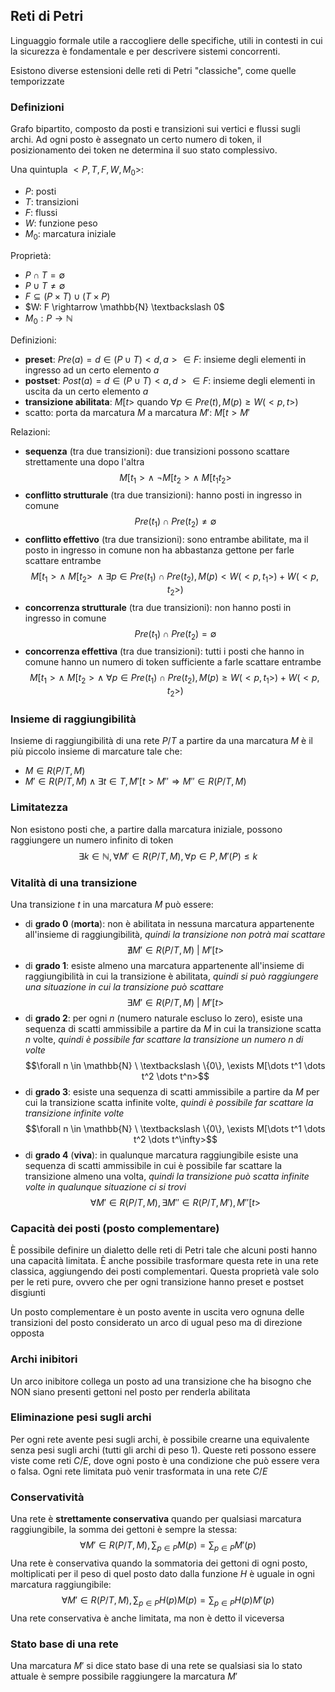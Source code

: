 ## Reti di Petri

Linguaggio formale utile a raccogliere delle specifiche, utili in contesti in cui la sicurezza è fondamentale e per descrivere sistemi concorrenti.

Esistono diverse estensioni delle reti di Petri "classiche", come quelle temporizzate

### Definizioni

Grafo bipartito, composto da posti e transizioni sui vertici e flussi sugli archi. Ad ogni posto è assegnato un certo numero di token, il posizionamento dei token ne determina il suo stato complessivo.

Una quintupla $<P, T, F, W, M_0>$:
- $P$: posti
- $T$: transizioni
- $F$: flussi
- $W$: funzione peso
- $M_0$: marcatura iniziale

Proprietà:
- $P \cap T = \emptyset$
- $P \cup T \neq \emptyset$
- $F \subseteq (P \times T) \cup (T \times P)$
- $W: F \rightarrow \mathbb{N} \textbackslash 0$
- $M_0 : P \rightarrow \mathbb{N}$

Definizioni:
- **preset**: $Pre(a) = d \in (P \cup T) <d,a> \in F$: insieme degli elementi in ingresso ad un certo elemento $a$
- **postset**: $Post(a) = d \in (P \cup T) <a, d> \in F$: insieme degli elementi in uscita da un certo elemento $a$
- **transizione abilitata**: $M [ t >$ quando $\forall p \in Pre(t), M(p) \geq W(<p,t>)$
- scatto: porta da marcatura $M$ a marcatura $M'$: $M[t> M'$

Relazioni:
- **sequenza** (tra due transizioni): due transizioni possono scattare strettamente una dopo l'altra
$$M[t_1> \land \ \neg M[t_2> \land \ M[t_1 t_2>$$
- **conflitto strutturale** (tra due transizioni): hanno posti in ingresso in comune
$$Pre(t_1) \cap Pre(t_2) \neq \emptyset$$
- **conflitto effettivo** (tra due transizioni): sono entrambe abilitate, ma il posto in ingresso in comune non ha abbastanza gettone per farle scattare entrambe
$$M[t_1> \land \ M[t_2> \ \land \exists p \in Pre(t_1) \cap Pre(t_2), M(p) < W(<p,t_1>) + W(<p, t_2>)$$
- **concorrenza strutturale** (tra due transizioni): non hanno posti in ingresso in comune
$$Pre(t_1) \cap Pre(t_2) = \emptyset$$
- **concorrenza effettiva** (tra due transizioni): tutti i posti che hanno in comune hanno un numero di token sufficiente a farle scattare entrambe
$$M[t_1> \land \ M[t_2> \land \ \forall p \in Pre(t_1) \cap Pre(t_2), M(p) \geq W(<p,t_1>) + W(<p,t_2>)$$

### Insieme di raggiungibilità

Insieme di raggiungibilità di una rete $P/T$ a partire da una marcatura $M$ è il più piccolo insieme di marcature tale che:
- $M \in R(P/T, M)$
- $M' \in R(P/T, M) \land \exists t \in T, M'[t> M'' \Longrightarrow M'' \in R(P/T, M)$

### Limitatezza

Non esistono posti che, a partire dalla marcatura iniziale, possono raggiungere un numero infinito di token
$$\exists k \in \mathbb{N}, \forall M' \in R(P/T, M), \forall p \in P, M'(P) \leq k$$

### Vitalità di una transizione

Una transizione $t$ in una marcatura $M$ può essere:

- di **grado 0** (**morta**): non è abilitata in nessuna marcatura appartenente all'insieme di raggiungibilità, _quindi la transizione non potrà mai scattare_
$$\nexists M' \in R(P/T, M) \ | \ M'[t>$$
- di **grado 1**: esiste almeno una marcatura appartenente all'insieme di raggiungibilità in cui la transizione è abilitata, _quindi si può raggiungere una situazione in cui la transizione può scattare_
$$\exists M' \in R(P/T, M) \ | \ M'[t>$$
- di **grado 2**: per ogni $n$ (numero naturale escluso lo zero), esiste una sequenza di scatti ammissibile a partire da $M$ in cui la transizione scatta $n$ volte, _quindi è possibile far scattare la transizione un numero $n$ di volte_
$$\forall n \in \mathbb{N} \ \textbackslash \{0\}, \exists M[\dots t^1 \dots t^2 \dots t^n>$$
- di **grado 3**: esiste una sequenza di scatti ammissibile a partire da $M$ per cui la transizione scatta infinite volte, _quindi è possibile far scattare la transizione infinite volte_
$$\forall n \in \mathbb{N} \ \textbackslash \{0\}, \exists M[\dots t^1 \dots t^2 \dots t^\infty>$$
- di **grado 4** (**viva**): in qualunque marcatura raggiungibile esiste una sequenza di scatti ammissibile in cui è possibile far scattare la transizione almeno una volta, _quindi la transizione può scatta infinite volte in qualunque situazione ci si trovi_
$$\forall M' \in R(P/T, M), \exists M'' \in R(P/T, M'), M''[t>$$

### Capacità dei posti (posto complementare)

È possibile definire un dialetto delle reti di Petri tale che alcuni posti hanno una capacità limitata. È anche possibile trasformare questa rete in una rete classica, aggiungendo dei posti complementari. Questa proprietà vale solo per le reti pure, ovvero che per ogni transizione hanno preset e postset disgiunti

Un posto complementare è un posto avente in uscita vero ognuna delle transizioni del posto considerato un arco di ugual peso ma di direzione opposta

### Archi inibitori

Un arco inibitore collega un posto ad una transizione che ha bisogno che NON siano presenti gettoni nel posto per renderla abilitata

### Eliminazione pesi sugli archi

Per ogni rete avente pesi sugli archi, è possibile crearne una equivalente senza pesi sugli archi (tutti gli archi di peso 1). Queste reti possono essere viste come reti $C/E$, dove ogni posto è una condizione che può essere vera o falsa. Ogni rete limitata può venir trasformata in una rete $C/E$

### Conservatività

Una rete è **strettamente conservativa** quando per qualsiasi marcatura raggiungibile, la somma dei gettoni è sempre la stessa:
$$\forall M' \in R(P/T, M), \sum_{p \in P} M(p) = \sum_{p \in P} M'(p)$$
Una rete è conservativa quando la sommatoria dei gettoni di ogni posto, moltiplicati per il peso di quel posto dato dalla funzione $H$ è uguale in ogni marcatura raggiungibile:
$$\forall M' \in R(P/T, M), \sum_{p \in P}H(p)M(p) = \sum_{p \in P} H(p)M'(p)$$
Una rete conservativa è anche limitata, ma non è detto il viceversa

### Stato base di una rete

Una marcatura $M'$ si dice stato base di una rete se qualsiasi sia lo stato attuale è sempre possibile raggiungere la marcatura $M'$
